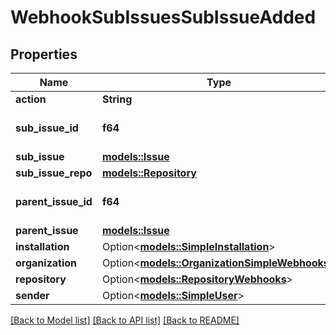 # WebhookSubIssuesSubIssueAdded

## Properties

Name | Type | Description | Notes
------------ | ------------- | ------------- | -------------
**action** | **String** |  | 
**sub_issue_id** | **f64** | The ID of the sub-issue. | 
**sub_issue** | [**models::Issue**](issue.md) |  | 
**sub_issue_repo** | [**models::Repository**](repository.md) |  | 
**parent_issue_id** | **f64** | The ID of the parent issue. | 
**parent_issue** | [**models::Issue**](issue.md) |  | 
**installation** | Option<[**models::SimpleInstallation**](simple-installation.md)> |  | [optional]
**organization** | Option<[**models::OrganizationSimpleWebhooks**](organization-simple-webhooks.md)> |  | [optional]
**repository** | Option<[**models::RepositoryWebhooks**](repository-webhooks.md)> |  | [optional]
**sender** | Option<[**models::SimpleUser**](simple-user.md)> |  | [optional]

[[Back to Model list]](../README.md#documentation-for-models) [[Back to API list]](../README.md#documentation-for-api-endpoints) [[Back to README]](../README.md)


